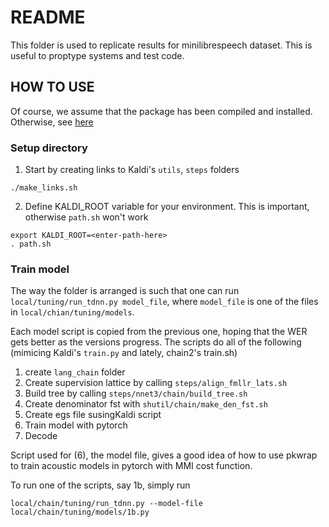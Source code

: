 # README

This folder is used to replicate results for minilibrespeech dataset.
This is useful to proptype systems and test code.

## HOW TO USE

Of course, we assume that the package has been compiled and installed. Otherwise,
see [here](../../../README.md)


### Setup directory

1. Start by creating links to Kaldi's ``utils``, ``steps`` folders

```
./make_links.sh
```

2. Define KALDI_ROOT variable for your environment. This is important, otherwise
``path.sh`` won't work

```
export KALDI_ROOT=<enter-path-here>
. path.sh
```

### Train model

The way the folder is arranged is such that one can run
``local/tuning/run_tdnn.py model_file``, where ``model_file`` is one of the files
in ``local/chian/tuning/models``.

Each model script is copied from the previous one, hoping that the WER gets
better as the versions progress. The scripts do all of the following (mimicing
Kaldi's ``train.py`` and lately, chain2's train.sh)

1. create ``lang_chain`` folder
2. Create supervision lattice by calling ``steps/align_fmllr_lats.sh``
3. Build tree by calling ``steps/nnet3/chain/build_tree.sh``
4. Create denominator fst with ``shutil/chain/make_den_fst.sh``
5. Create egs file susingKaldi script
6. Train model with pytorch
7. Decode

Script used for (6), the model file, gives a good idea of how to use pkwrap to train acoustic models in pytorch with MMI cost function.

To run one of the scripts, say 1b, simply run

```
local/chain/tuning/run_tdnn.py --model-file local/chain/tuning/models/1b.py
```
